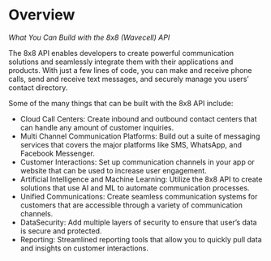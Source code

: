 # Overview

 _What You Can Build with the 8x8 (Wavecell) API_

The 8x8 API enables developers to create powerful communication solutions and seamlessly integrate them with their applications and products. With just a few lines of code, you can make and receive phone calls, send and receive text messages, and securely manage you users’ contact directory.

Some of the many things that can be built with the 8x8 API include:

- Cloud Call Centers: Create inbound and outbound contact centers that can handle any amount of customer inquiries.
- Multi Channel Communication Platforms: Build out a suite of messaging services that covers the major platforms like SMS, WhatsApp, and Facebook Messenger.
- Customer Interactions: Set up communication channels in your app or website that can be used to increase user engagement.
- Artificial Intelligence and Machine Learning: Utilize the 8x8 API to create solutions that use AI and ML to automate communication processes.
- Unified Communications: Create seamless communication systems for customers that are accessible through a variety of communication channels.
- DataSecurity: Add multiple layers of security to ensure that user’s data is secure and protected.
- Reporting: Streamlined reporting tools that allow you to quickly pull data and insights on customer interactions.
